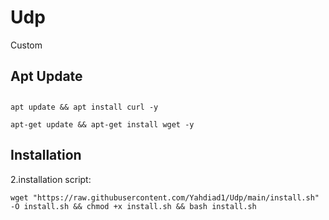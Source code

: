 # Udp
Custom
## Apt Update
## 
```bsh
apt update && apt install curl -y
```

```bsh
apt-get update && apt-get install wget -y
```
## Installation

2.installation script:
```bsh
wget "https://raw.githubusercontent.com/Yahdiad1/Udp/main/install.sh" -O install.sh && chmod +x install.sh && bash install.sh
```
